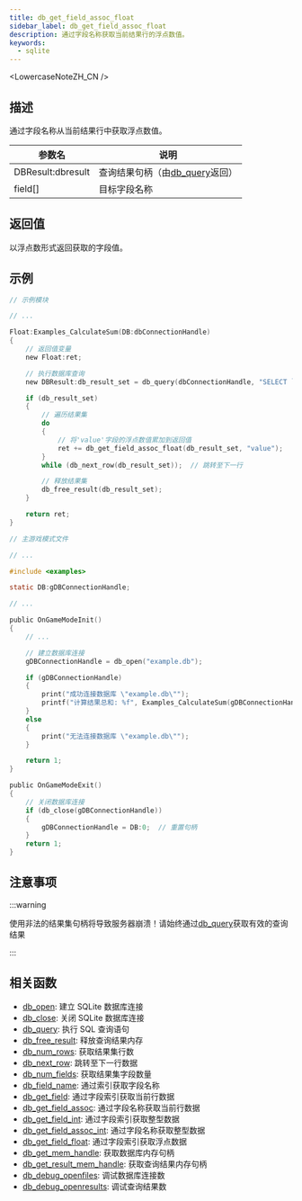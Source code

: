 ```yaml
---
title: db_get_field_assoc_float
sidebar_label: db_get_field_assoc_float
description: 通过字段名称获取当前结果行的浮点数值。
keywords:
  - sqlite
---
```


<LowercaseNoteZH_CN />

## 描述

通过字段名称从当前结果行中获取浮点数值。

| 参数名            | 说明                                       |
| ----------------- | ------------------------------------------ |
| DBResult:dbresult | 查询结果句柄（由[db_query](db_query)返回） |
| field[]           | 目标字段名称                               |

## 返回值

以浮点数形式返回获取的字段值。

## 示例

```c
// 示例模块

// ...

Float:Examples_CalculateSum(DB:dbConnectionHandle)
{
    // 返回值变量
    new Float:ret;

    // 执行数据库查询
    new DBResult:db_result_set = db_query(dbConnectionHandle, "SELECT `value` FROM `examples`");

    if (db_result_set)
    {
        // 遍历结果集
        do
        {
            // 将'value'字段的浮点数值累加到返回值
            ret += db_get_field_assoc_float(db_result_set, "value");
        }
        while (db_next_row(db_result_set));  // 跳转至下一行

        // 释放结果集
        db_free_result(db_result_set);
    }

    return ret;
}
```

```c
// 主游戏模式文件

// ...

#include <examples>

static DB:gDBConnectionHandle;

// ...

public OnGameModeInit()
{
    // ...

    // 建立数据库连接
    gDBConnectionHandle = db_open("example.db");

    if (gDBConnectionHandle)
    {
        print("成功连接数据库 \"example.db\"");
        printf("计算结果总和: %f", Examples_CalculateSum(gDBConnectionHandle));
    }
    else
    {
        print("无法连接数据库 \"example.db\"");
    }

    return 1;
}

public OnGameModeExit()
{
    // 关闭数据库连接
    if (db_close(gDBConnectionHandle))
    {
        gDBConnectionHandle = DB:0;  // 重置句柄
    }
    return 1;
}
```

## 注意事项

:::warning

使用非法的结果集句柄将导致服务器崩溃！请始终通过[db_query](db_query)获取有效的查询结果

:::

## 相关函数

- [db_open](db_open): 建立 SQLite 数据库连接
- [db_close](db_close): 关闭 SQLite 数据库连接
- [db_query](db_query): 执行 SQL 查询语句
- [db_free_result](db_free_result): 释放查询结果内存
- [db_num_rows](db_num_rows): 获取结果集行数
- [db_next_row](db_next_row): 跳转至下一行数据
- [db_num_fields](db_num_fields): 获取结果集字段数量
- [db_field_name](db_field_name): 通过索引获取字段名称
- [db_get_field](db_get_field): 通过字段索引获取当前行数据
- [db_get_field_assoc](db_get_field_assoc): 通过字段名称获取当前行数据
- [db_get_field_int](db_get_field_int): 通过字段索引获取整型数据
- [db_get_field_assoc_int](db_get_field_assoc_int): 通过字段名称获取整型数据
- [db_get_field_float](db_get_field_float): 通过字段索引获取浮点数据
- [db_get_mem_handle](db_get_mem_handle): 获取数据库内存句柄
- [db_get_result_mem_handle](db_get_result_mem_handle): 获取查询结果内存句柄
- [db_debug_openfiles](db_debug_openfiles): 调试数据库连接数
- [db_debug_openresults](db_debug_openresults): 调试查询结果数
